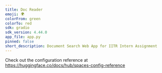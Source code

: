 ```yaml
---
title: Doc Reader
emoji: 🌍
colorFrom: green
colorTo: red
sdk: gradio
sdk_version: 4.44.0
app_file: app.py
pinned: false
short_description: Document Search Web App for IITR Intern Assignment
---
```


Check out the configuration reference at https://huggingface.co/docs/hub/spaces-config-reference
